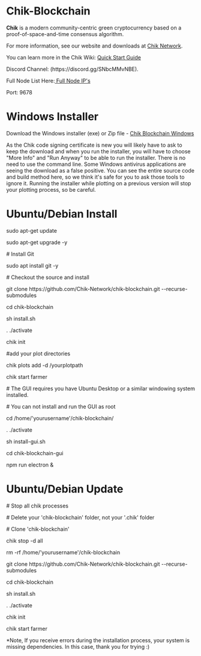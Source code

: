 # Chik-Blockchain

**Chik** is a modern community-centric green cryptocurrency based on a proof-of-space-and-time consensus algorithm.       

For more information, see our website and downloads at <a href="https://www.chiknetwork.com">Chik Network</a>.
<p>You can learn more in the Chik Wiki: <a href="https://github.com/Chik-Network/chik-blockchain/wiki/Chik-Blockchain-Wiki">Quick Start Guide</a></p>
<p>Discord Channel: (https://discord.gg/SNbcMMvNBE).</p>

<p>Full Node List Here:<a href="https://alltheblocks.net/chik/peers" rel="nofollow"> Full Node IP's</a></p>
<p>Port: 9678</p>

<h1>Windows Installer</h1>
<p>Download the Windows installer (exe) or Zip file - <a href="https://github.com/Chik-Network/chik-blockchain/releases" rel="nofollow">Chik Blockchain Windows</a></p>
<p>As the Chik code signing certificate is new you will likely have to ask to keep the download and when you run the installer, you will have to choose "More Info" and "Run Anyway" to be able to run the installer. There is no need to use the command line. Some Windows antivirus applications are seeing the download as a false positive. You can see the entire source code and build method here, so we think it's safe for you to ask those tools to ignore it. Running the installer while plotting on a previous version will stop your plotting process, so be careful.</p>

<h1>Ubuntu/Debian Install</h1>
<p>sudo apt-get update</p>
<p>sudo apt-get upgrade -y</p>
<p># Install Git</p>
<p>sudo apt install git -y</p>
<p># Checkout the source and install</p>
<p>git clone https://github.com/Chik-Network/chik-blockchain.git --recurse-submodules</p>
<p>cd chik-blockchain</p>
<p>sh install.sh</p>
<p>. ./activate</p>
<p>chik init</p>
<p>#add your plot directories</p>
<p>chik plots add -d /yourplotpath</p>
<p>chik start farmer</p>
<p># The GUI requires you have Ubuntu Desktop or a similar windowing system installed.<p>
<p># You can not install and run the GUI as root</p>
<p>cd /home/'yourusername'/chik-blockchain/</p>
<p>. ./activate</p>
<p>sh install-gui.sh</p>
<p>cd chik-blockchain-gui</p>
<p>npm run electron &</p>

<h1>Ubuntu/Debian Update</h1>
<p># Stop all chik processes</p>
<p># Delete your 'chik-blockchain' folder, not your '.chik' folder</p>
<p># Clone 'chik-blockchain'</p>
<p>chik stop -d all</p>
<p>rm -rf /home/'yourusername'/chik-blockchain</p>
<p>git clone https://github.com/Chik-Network/chik-blockchain.git --recurse-submodules</p>
<p>cd chik-blockchain</p>
<p>sh install.sh</p>
<p>. ./activate</p>
<p>chik init</p>
<p>chik start farmer</p>
<p>*Note, If you receive errors during the installation process, your system is missing dependencies. In this case, thank you for trying :)</p>
